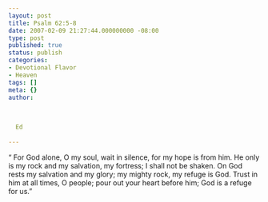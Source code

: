 ```yaml
---
layout: post
title: Psalm 62:5-8
date: 2007-02-09 21:27:44.000000000 -08:00
type: post
published: true
status: publish
categories:
- Devotional Flavor
- Heaven
tags: []
meta: {}
author:
  
  
  
  Ed
  
---
```

<p>“  For God alone, O my soul, wait in silence, for my hope is from him. He only is my rock and my salvation, my fortress; I shall not be shaken. On God rests my salvation and my glory; my mighty rock, my refuge is God. Trust in him at all times, O people; pour out your heart before him; God is a refuge for us.”</p>
